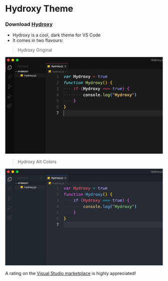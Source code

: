 # Hydroxy Theme

### Download [Hydroxy](https://marketplace.visualstudio.com/items?itemName=VirejDasani.hydroxy)

- Hydroxy is a cool, dark theme for VS Code
- It comes in two flavours:

> Hydroxy Original
> 
![This is Hydroxy Theme](./assets/hydroxy.png)

> Hydroxy Alt Colors
> 
![This is Hydroxy Alt Theme](./assets/hydroxyAlt.png)

A rating on the [Visual Studio marketplace](https://marketplace.visualstudio.com/items?itemName=VirejDasani.hydroxy) is highly appreciated!
